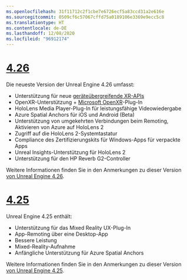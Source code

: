 ```yaml
---
ms.openlocfilehash: 31f11712c2f1cbe7e6726ecf5a83ccd31a2e616e
ms.sourcegitcommit: 0509cf6c57067cffd75a0189106e3369e9ecc5c8
ms.translationtype: HT
ms.contentlocale: de-DE
ms.lasthandoff: 12/08/2020
ms.locfileid: "96912174"
---
```

# <a name="426"></a>[4.26](#tab/ue426)

Die neueste Version der Unreal Engine 4.26 umfasst:
* Unterstützung für neue [geräteübergreifende XR-APIs](https://docs.microsoft.com/windows/mixed-reality/develop/unreal/unreal-porting)
* OpenXR-Unterstützung + [Microsoft OpenXR](https://github.com/microsoft/Microsoft-OpenXR-Unreal)-Plug-In 
* HoloLens Media Player-Plug-In für leistungsfähige Videowiedergabe
* Azure Spatial Anchors für iOS und Android (Beta)
* Unterstützung von umgekehrten Verbindungen beim Remoting, Aktivieren von Azure auf HoloLens 2
* Zugriff auf die HoloLens 2-Systemtastatur
* Compliance des Zertifizierungskits für Windows-Apps für verpackte Apps
* Unreal Insights-Unterstützung für HoloLens 2
* Unterstützung für den HP Reverb G2-Controller

Weitere Informationen finden Sie in den Anmerkungen zu dieser Version <a href="https://docs.unrealengine.com/Support/Builds/ReleaseNotes/4_26/index.html" target="_blank" title="Anmerkungen zu dieser Version von Unreal Engine 4.26"> von Unreal Engine 4.26</a>. 


# <a name="425"></a>[4.25](#tab/ue425)

Unreal Engine 4.25 enthält:
* Unterstützung für das Mixed Reality UX-Plug-In
* App-Remoting über eine Desktop-App
* Bessere Leistung
* Mixed-Reality-Aufnahme
* Anfängliche Unterstützung für Azure Spatial Anchors

Weitere Informationen finden Sie in den Anmerkungen zu dieser Version <a href="https://docs.unrealengine.com/Support/Builds/ReleaseNotes/4_25/index.html" target="_blank" title="Anmerkungen zu dieser Version von Unreal Engine 4.25"> von Unreal Engine 4.25</a>. 
